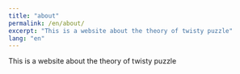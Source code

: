 ```yaml
---
title: "about"
permalink: /en/about/
excerpt: "This is a website about the theory of twisty puzzle"
lang: "en"
---
```


This is a website about the theory of twisty puzzle
